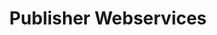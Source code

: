 ---
# Github project slug used to link to the project page
slug: publisher-webservices
title: Publisher Webservices
# image used for the project overview (see assets/img folder)
img: header_1200_SEM.jpg
# text for HTML alt tag
alt: affilinet Publisher Webservices
# description used for the project overview
description: Get access to your <b>publisher account, statistics, programs</b> and more.
# published: the project is only shown on the project overview page if set to true
published: true
# position: used for sorting the projects on the overview page 
position: 7

---